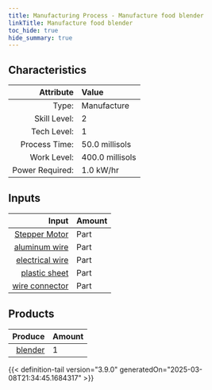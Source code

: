 ```yaml
---
title: Manufacturing Process - Manufacture food blender
linkTitle: Manufacture food blender
toc_hide: true
hide_summary: true
---
```

<!-- This is generated by the MarsSim HelpGenertor, do not edit. -->


## Characteristics

| Attribute      | Value |
|--------:|:------|
|Type:|Manufacture|
|Skill Level:|2|
|Tech Level:|1|
|Process Time:|50.0 millisols|
|Work Level:|400.0 millisols|
|Power Required:|1.0 kW/hr|

## Inputs

| Input      | Amount |
|--------:|:------|
|[Stepper Motor](/docs/definitions/part/stepper-motor)|Part|1|
|[aluminum wire](/docs/definitions/part/aluminum-wire)|Part|1|
|[electrical wire](/docs/definitions/part/electrical-wire)|Part|1|
|[plastic sheet](/docs/definitions/part/plastic-sheet)|Part|1|
|[wire connector](/docs/definitions/part/wire-connector)|Part|5|

## Products


| Produce      | Amount |
|--------:|:------|
|[blender](/docs/definitions/part/blender)|1|



{{< definition-tail version="3.9.0" generatedOn="2025-03-08T21:34:45.1684317" >}}



